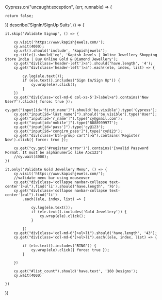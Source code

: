 
Cypress.on("uncaught:exception", (err, runnable) => {

    return false;
})
describe('SignIn/SignUp Suits', () => {

    it.skip('Validate Signup', () => {

        cy.visit('https://www.kapishjewels.com/');
        cy.wait(4000);
        cy.url().should('include', 'kapishjewels');
        cy.title().should('eq', 'Kapish Jewels | Online Jewellery Shopping Store India | Buy Online Gold & Diamond Jewellery');
        cy.get("div[class='header-left']>a").should('have.length', '4');
        cy.get("div[class='header-left']>a").each((ele, index, list) => {

            cy.log(ele.text());
            if (ele.text().includes("Sign In/Sign Up")) {
                cy.wrap(ele).click();
            }
        })
        cy.get("div[class='col-md-6 col-xs-5']>label>a").contains('New User?').click({ force: true });
        cy.get("input[id='first_name']").should('be.visible').type('Cypress');
        cy.get("input[id='last_name']").should('be.visible').type('User');
        cy.get("input[id='r_name']").type('cy@gmail.com');
        cy.get("input[id='mobile']").type('8888999977');
        cy.get("input[id='pass']").type('cy@123');
        cy.get("input[id='congirm_pass']").type('cy@123');
        cy.get("div[class='btn-group cart']>a").contains('Register Now').click({ force: true });

        cy.get("cy.get('#register_error')").contains('Invalid Password Format. It must be alphanumeric like Abc123')
        //cy.wait(4000);
    })

    it.only('Validate Gold Jewellery Menu', () => {
        cy.visit('https://www.kapishjewels.com/');
        //validate menu bar using mouseover
        cy.get("div[class='collapse navbar-collapse text-center']>ul").find('li').should('have.length', '76');
        cy.get("div[class='collapse navbar-collapse text-center']>ul").find('li')
            .each((ele, index, list) => {

                cy.log(ele.text());
                if (ele.text().includes('Gold Jewellery')) {
                    cy.wrap(ele).click();
                }

            })
        cy.get("div[class='col-md-6']>ul>li").should('have.length', '43');
        cy.get("div[class='col-md-6']>ul>li").each((ele, index, list) => {

            if (ele.text().includes('RING')) {
                cy.wrap(ele).click({ force: true });
            }

        })

        cy.get("#list_count").should('have.text', '160 Designs');
        cy.wait(4000)

    })

})
